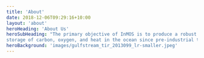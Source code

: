 ```yaml
---
title: 'About'
date: 2018-12-06T09:29:16+10:00
layout: 'about'
heroHeading: 'About Us'
heroSubHeading: "The primary objective of InMOS is to produce a robust global synthesis of the cycling, redistribution and
storage of carbon, oxygen, and heat in the ocean since pre-industrial times."
heroBackground: 'images/gulfstream_tir_2013099_lr-smaller.jpeg'
---
```


